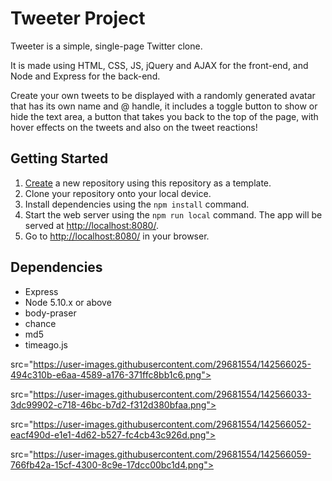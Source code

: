 # Tweeter Project

Tweeter is a simple, single-page Twitter clone.

It is made using HTML, CSS, JS, jQuery and AJAX for the front-end, and Node and Express for the back-end.

Create your own tweets to be displayed with a randomly generated avatar that has its own name and @ handle, it includes a toggle button to show or hide the text area, a button that takes you back to the top of the page, with hover effects on the tweets and also on the tweet reactions!

## Getting Started

1. [Create](https://docs.github.com/en/repositories/creating-and-managing-repositories/creating-a-repository-from-a-template) a new repository using this repository as a template.
2. Clone your repository onto your local device.
3. Install dependencies using the `npm install` command.
3. Start the web server using the `npm run local` command. The app will be served at <http://localhost:8080/>.
4. Go to <http://localhost:8080/> in your browser.

## Dependencies
- Express
- Node 5.10.x or above
- body-praser
- chance
- md5
- timeago.js


src="https://user-images.githubusercontent.com/29681554/142566025-494c310b-e6aa-4589-a176-371ffc8bb1c6.png">

src="https://user-images.githubusercontent.com/29681554/142566033-3dc99902-c718-46bc-b7d2-f312d380bfaa.png">

src="https://user-images.githubusercontent.com/29681554/142566052-eacf490d-e1e1-4d62-b527-fc4cb43c926d.png">

src="https://user-images.githubusercontent.com/29681554/142566059-766fb42a-15cf-4300-8c9e-17dcc00bc1d4.png">
